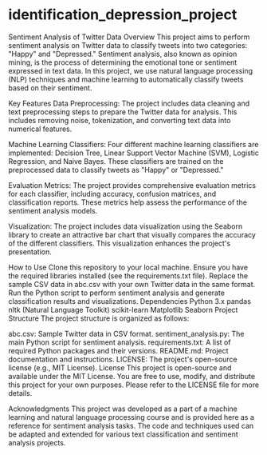 # identification_depression_project

Sentiment Analysis of Twitter Data
Overview
This project aims to perform sentiment analysis on Twitter data to classify tweets into two categories: "Happy" and "Depressed." Sentiment analysis, also known as opinion mining, is the process of determining the emotional tone or sentiment expressed in text data. In this project, we use natural language processing (NLP) techniques and machine learning to automatically classify tweets based on their sentiment.

Key Features
Data Preprocessing: The project includes data cleaning and text preprocessing steps to prepare the Twitter data for analysis. This includes removing noise, tokenization, and converting text data into numerical features.

Machine Learning Classifiers: Four different machine learning classifiers are implemented: Decision Tree, Linear Support Vector Machine (SVM), Logistic Regression, and Naive Bayes. These classifiers are trained on the preprocessed data to classify tweets as "Happy" or "Depressed."

Evaluation Metrics: The project provides comprehensive evaluation metrics for each classifier, including accuracy, confusion matrices, and classification reports. These metrics help assess the performance of the sentiment analysis models.

Visualization: The project includes data visualization using the Seaborn library to create an attractive bar chart that visually compares the accuracy of the different classifiers. This visualization enhances the project's presentation.

How to Use
Clone this repository to your local machine.
Ensure you have the required libraries installed (see the requirements.txt file).
Replace the sample CSV data in abc.csv with your own Twitter data in the same format.
Run the Python script to perform sentiment analysis and generate classification results and visualizations.
Dependencies
Python 3.x
pandas
nltk (Natural Language Toolkit)
scikit-learn
Matplotlib
Seaborn
Project Structure
The project structure is organized as follows:

abc.csv: Sample Twitter data in CSV format.
sentiment_analysis.py: The main Python script for sentiment analysis.
requirements.txt: A list of required Python packages and their versions.
README.md: Project documentation and instructions.
LICENSE: The project's open-source license (e.g., MIT License).
License
This project is open-source and available under the MIT License. You are free to use, modify, and distribute this project for your own purposes. Please refer to the LICENSE file for more details.

Acknowledgments
This project was developed as a part of a machine learning and natural language processing course and is provided here as a reference for sentiment analysis tasks. The code and techniques used can be adapted and extended for various text classification and sentiment analysis projects.
